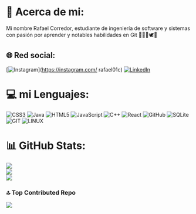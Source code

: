 # 💫 Acerca de mi:
Mi nombre Rafael Corredor, estudiante de ingeniería de software y sistemas con pasión por aprender y notables habilidades en Git 🧮👨‍💻🕊️💼


## 🌐 Red social:
[![Instagram](https://img.shields.io/badge/Instagram-%23E4405F.svg?logo=Instagram&logoColor=white)](https://instagram.com/ rafael01c) [![LinkedIn](https://img.shields.io/badge/LinkedIn-%230077B5.svg?logo=linkedin&logoColor=white)](https://linkedin.com/in/https://www.linkedin.com/in/rafael-alfonso-corredor-gamb%C3%ADn-67a329274/) 

# 💻 mi Lenguajes:
![CSS3](https://img.shields.io/badge/css3-%231572B6.svg?style=for-the-badge&logo=css3&logoColor=white) ![Java](https://img.shields.io/badge/java-%23ED8B00.svg?style=for-the-badge&logo=java&logoColor=white) ![HTML5](https://img.shields.io/badge/html5-%23E34F26.svg?style=for-the-badge&logo=html5&logoColor=white) ![JavaScript](https://img.shields.io/badge/javascript-%23323330.svg?style=for-the-badge&logo=javascript&logoColor=%23F7DF1E) ![C++](https://img.shields.io/badge/c++-%2300599C.svg?style=for-the-badge&logo=c%2B%2B&logoColor=white) ![React](https://img.shields.io/badge/react-%2320232a.svg?style=for-the-badge&logo=react&logoColor=%2361DAFB) ![GitHub](https://img.shields.io/badge/GitHub-%23121011.svg?style=for-the-badge&logo=github&logoColor=white) ![SQLite](https://img.shields.io/badge/sqlite-%2307405e.svg?style=for-the-badge&logo=sqlite&logoColor=white) ![GIT](https://img.shields.io/badge/Git-fc6d26?style=for-the-badge&logo=git&logoColor=white) ![LINUX](https://img.shields.io/badge/Linux-FCC624?style=for-the-badge&logo=linux&logoColor=black)
# 📊 GitHub Stats:
![](https://github-readme-stats.vercel.app/api?username=rafapcjs&theme=highcontrast&hide_border=false&include_all_commits=false&count_private=false)<br/>
![](https://github-readme-streak-stats.herokuapp.com/?user=rafapcjs&theme=highcontrast&hide_border=false)<br/>
![](https://github-readme-stats.vercel.app/api/top-langs/?username=rafapcjs&theme=highcontrast&hide_border=false&include_all_commits=false&count_private=false&layout=compact)

### 🔝 Top Contributed Repo
![](https://github-contributor-stats.vercel.app/api?username=rafapcjs&limit=5&theme=dark&combine_all_yearly_contributions=true)

<!-- Proudly created with GPRM ( https://gprm.itsvg.in ) -->
